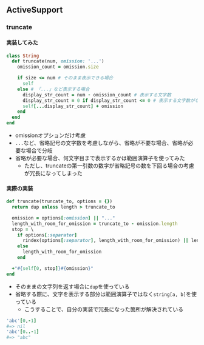 ## ActiveSupport



### truncate

#### 実装してみた

```ruby
class String
  def truncate(num, omission: '...')
    omission_count = omission.size

    if size <= num # そのまま表示できる場合
      self
    else # 「...」など表示する場合
      display_str_count = num - omission_count # 表示する文字数
      display_str_count = 0 if display_str_count <= 0 # 表示する文字数がないときは0で固定
      self[...display_str_count] + omission
    end
  end
end
```

- omissionオプションだけ考慮
- `...`など、省略記号の文字数を考慮しながら、省略が不要な場合、省略が必要な場合で分岐
- 省略が必要な場合、何文字目まで表示するかは範囲演算子を使ってみた
  - ただし、truncateの第一引数の数字が省略記号の数を下回る場合の考慮が冗長になってしまった

#### 実際の実装

```ruby
def truncate(truncate_to, options = {})
  return dup unless length > truncate_to

  omission = options[:omission] || "..."
  length_with_room_for_omission = truncate_to - omission.length
  stop = \
    if options[:separator]
      rindex(options[:separator], length_with_room_for_omission) || length_with_room_for_omission
    else
      length_with_room_for_omission
    end

  +"#{self[0, stop]}#{omission}"
end
```

- そのままの文字列を返す場合に`dup`を使っている
- 省略する際に、文字を表示する部分は範囲演算子ではなく`string[a, b]`を使っている
  - こうすることで、自分の実装で冗長になった箇所が解決されている

```ruby
'abc'[0,-1]
#=> nil
'abc'[0..-1]
#=> "abc"
```


